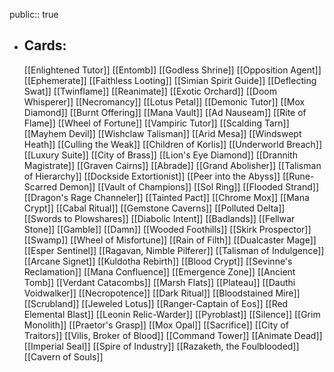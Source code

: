 public:: true
- ## Cards:
	[[Enlightened Tutor]]
	[[Entomb]]
	[[Godless Shrine]]
	[[Opposition Agent]]
	[[Ephemerate]]
	[[Faithless Looting]]
	[[Simian Spirit Guide]]
	[[Deflecting Swat]]
	[[Twinflame]]
	[[Reanimate]]
	[[Exotic Orchard]]
	[[Doom Whisperer]]
	[[Necromancy]]
	[[Lotus Petal]]
	[[Demonic Tutor]]
	[[Mox Diamond]]
	[[Burnt Offering]]
	[[Mana Vault]]
	[[Ad Nauseam]]
	[[Rite of Flame]]
	[[Wheel of Fortune]]
	[[Vampiric Tutor]]
	[[Scalding Tarn]]
	[[Mayhem Devil]]
	[[Wishclaw Talisman]]
	[[Arid Mesa]]
	[[Windswept Heath]]
	[[Culling the Weak]]
	[[Children of Korlis]]
	[[Underworld Breach]]
	[[Luxury Suite]]
	[[City of Brass]]
	[[Lion's Eye Diamond]]
	[[Drannith Magistrate]]
	[[Graven Cairns]]
	[[Abrade]]
	[[Grand Abolisher]]
	[[Talisman of Hierarchy]]
	[[Dockside Extortionist]]
	[[Peer into the Abyss]]
	[[Rune-Scarred Demon]]
	[[Vault of Champions]]
	[[Sol Ring]]
	[[Flooded Strand]]
	[[Dragon's Rage Channeler]]
	[[Tainted Pact]]
	[[Chrome Mox]]
	[[Mana Crypt]]
	[[Cabal Ritual]]
	[[Gemstone Caverns]]
	[[Polluted Delta]]
	[[Swords to Plowshares]]
	[[Diabolic Intent]]
	[[Badlands]]
	[[Fellwar Stone]]
	[[Gamble]]
	[[Damn]]
	[[Wooded Foothills]]
	[[Skirk Prospector]]
	[[Swamp]]
	[[Wheel of Misfortune]]
	[[Rain of Filth]]
	[[Dualcaster Mage]]
	[[Esper Sentinel]]
	[[Ragavan, Nimble Pilferer]]
	[[Talisman of Indulgence]]
	[[Arcane Signet]]
	[[Kuldotha Rebirth]]
	[[Blood Crypt]]
	[[Sevinne's Reclamation]]
	[[Mana Confluence]]
	[[Emergence Zone]]
	[[Ancient Tomb]]
	[[Verdant Catacombs]]
	[[Marsh Flats]]
	[[Plateau]]
	[[Dauthi Voidwalker]]
	[[Necropotence]]
	[[Dark Ritual]]
	[[Bloodstained Mire]]
	[[Scrubland]]
	[[Jeweled Lotus]]
	[[Ranger-Captain of Eos]]
	[[Red Elemental Blast]]
	[[Leonin Relic-Warder]]
	[[Pyroblast]]
	[[Silence]]
	[[Grim Monolith]]
	[[Praetor's Grasp]]
	[[Mox Opal]]
	[[Sacrifice]]
	[[City of Traitors]]
	[[Vilis, Broker of Blood]]
	[[Command Tower]]
	[[Animate Dead]]
	[[Imperial Seal]]
	[[Spire of Industry]]
	[[Razaketh, the Foulblooded]]
	[[Cavern of Souls]]
